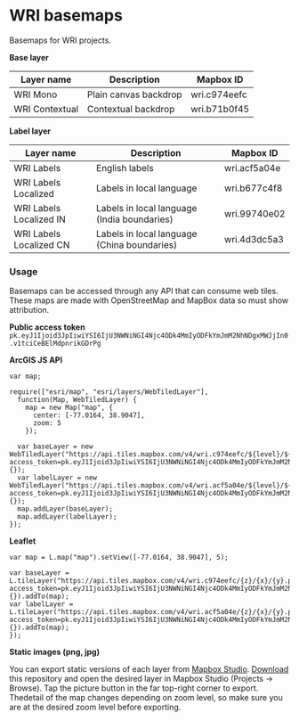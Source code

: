 # WRI basemaps

Basemaps for WRI projects.

**Base layer**

Layer name | Description | Mapbox ID
------ | ------ | ------
WRI Mono | Plain canvas backdrop | wri.c974eefc
WRI Contextual | Contextual backdrop | wri.b71b0f45

**Label layer**

Layer name | Description | Mapbox ID
------ | ------ | ------
WRI Labels | English labels | wri.acf5a04e
WRI Labels Localized | Labels in local language | wri.b677c4f8
WRI Labels Localized IN | Labels in local language (India boundaries) | wri.99740e02
WRI Labels Localized CN | Labels in local language (China boundaries) | wri.4d3dc5a3


### Usage
Basemaps can be accessed through any API that can consume web tiles. These maps are made with OpenStreetMap and MapBox data so must show attribution.

**Public access token**
```pk.eyJ1Ijoid3JpIiwiYSI6IjU3NWNiNGI4Njc4ODk4MmIyODFkYmJmM2NhNDgxMWJjIn0.v1tciCeBElMdpnrikGDrPg```

**ArcGIS JS API**
```
var map;

require(["esri/map", "esri/layers/WebTiledLayer"],
  function(Map, WebTiledLayer) {
    map = new Map("map", {
      center: [-77.0164, 38.9047],
      zoom: 5
    });

  var baseLayer = new WebTiledLayer("https://api.tiles.mapbox.com/v4/wri.c974eefc/${level}/${col}/${row}.png?access_token=pk.eyJ1Ijoid3JpIiwiYSI6IjU3NWNiNGI4Njc4ODk4MmIyODFkYmJmM2NhNDgxMWJjIn0.v1tciCeBElMdpnrikGDrPg", {});
  var labelLayer = new WebTiledLayer("https://api.tiles.mapbox.com/v4/wri.acf5a04e/${level}/${col}/${row}.png?access_token=pk.eyJ1Ijoid3JpIiwiYSI6IjU3NWNiNGI4Njc4ODk4MmIyODFkYmJmM2NhNDgxMWJjIn0.v1tciCeBElMdpnrikGDrPg", {});
  map.addLayer(baseLayer);
  map.addLayer(labelLayer);
});
```

**Leaflet**
```
var map = L.map("map").setView([-77.0164, 38.9047], 5);

var baseLayer = L.tileLayer("https://api.tiles.mapbox.com/v4/wri.c974eefc/{z}/{x}/{y}.png?access_token=pk.eyJ1Ijoid3JpIiwiYSI6IjU3NWNiNGI4Njc4ODk4MmIyODFkYmJmM2NhNDgxMWJjIn0.v1tciCeBElMdpnrikGDrPg", {}).addTo(map);
var labelLayer = L.tileLayer("https://api.tiles.mapbox.com/v4/wri.acf5a04e/{z}/{x}/{y}.png?access_token=pk.eyJ1Ijoid3JpIiwiYSI6IjU3NWNiNGI4Njc4ODk4MmIyODFkYmJmM2NhNDgxMWJjIn0.v1tciCeBElMdpnrikGDrPg", {}).addTo(map);
});
```

**Static images (png, jpg)**

You can export static versions of each layer from [Mapbox Studio](https://www.mapbox.com/mapbox-studio/). [Download](https://github.com/wri/basemaps/archive/master.zip) this repository and open the desired layer in Mapbox Studio (Projects -> Browse). Tap the picture button in the far top-right corner to export. Thedetail of the map changes depending on zoom level, so make sure you are at the desired zoom level before exporting.
